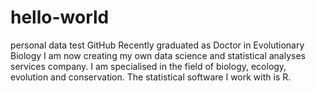 # hello-world
personal data test GitHub
Recently graduated as Doctor in Evolutionary Biology I am now creating my own data science and statistical analyses services company. I am specialised in the field of biology, ecology, evolution and conservation. The statistical software I work with is R.
